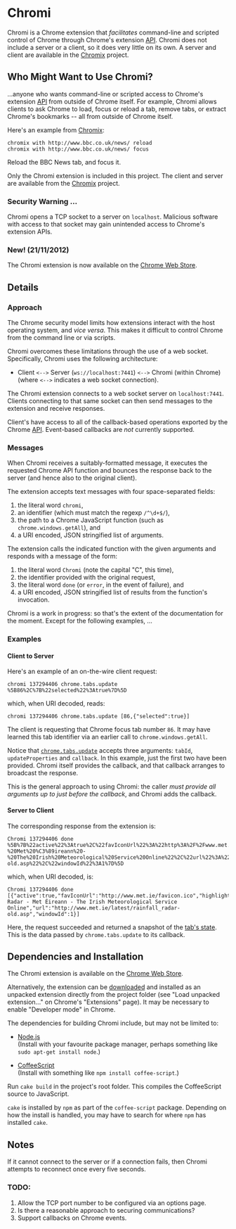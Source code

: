 Chromi
======

Chromi is a Chrome extension that *facilitates* command-line and scripted
control of Chrome through Chrome's extension
[API](http://developer.chrome.com/extensions/api_index.html).  Chromi does not
include a server or a client, so it does very little on its own.  A server and
client are available in the
[Chromix](https://github.com/smblott-github/chromix) project.

Who Might Want to Use Chromi?
-----------------------------

...anyone who wants command-line or scripted access to Chrome's extension
[API](http://developer.chrome.com/extensions/api_index.html) from outside of
Chrome itself.
For example, Chromi allows clients to ask Chrome to load, focus or reload a
tab, remove tabs, or extract Chrome's bookmarks -- all from outside of Chrome
itself.

Here's an example from [Chromix](https://github.com/smblott-github/chromix):
```
chromix with http://www.bbc.co.uk/news/ reload
chromix with http://www.bbc.co.uk/news/ focus
```
Reload the BBC News tab, and focus it.

Only the Chromi extension is included in this project.  The client and server are
available from the [Chromix](https://github.com/smblott-github/chromix) project.

### Security Warning ...

Chromi opens a TCP socket to a server on `localhost`.  Malicious software with
access to that socket may gain unintended access to Chrome's extension APIs.

### New! (21/11/2012)

The Chromi extension is now available on the [Chrome Web
Store](https://chrome.google.com/webstore/detail/chromi/eeaebnaemaijhbdpnmfbdboenoomadbo).

Details
-------

### Approach

The Chrome security model limits how extensions interact with
the host operating system, and *vice versa*.  This makes it difficult to
control Chrome from the command line or via scripts.

Chromi overcomes these limitations through the use of a web socket.
Specifically, Chromi uses the following architecture:

  - Client `<-->` Server (`ws://localhost:7441`) `<-->` Chromi (within Chrome)  
    (where `<-->` indicates a web socket connection).

The Chromi extension connects to a web socket server on `localhost:7441`.  Clients
connecting to that same socket can then send messages to the extension and
receive responses.

Client's have access to all of the callback-based operations exported by the
Chrome [API](http://developer.chrome.com/extensions/api_index.html).
Event-based callbacks are *not* currently supported.

### Messages

When Chromi receives a suitably-formatted message, it
executes the requested Chrome API function and bounces the response back to the
server (and hence also to the original client).

The extension accepts text messages with four space-separated fields:

  1. the literal word `chromi`,
  2. an identifier (which must match the regexp `/^\d+$/`),
  3. the path to a Chrome JavaScript function  (such as `chrome.windows.getAll`), and
  4. a URI encoded, JSON stringified list of arguments.

The extension calls the indicated function with the given arguments and
responds with a message of the form:

  1. the literal word `Chromi` (note the capital "C", this time),
  2. the identifier provided with the original request,
  3. the literal word `done` (or `error`, in the event of failure), and
  4. a URI encoded, JSON stringified list of results from the function's invocation.

Chromi is a work in progress: so that's the extent of the documentation for the
moment. Except for the following examples, ...

### Examples

#### Client to Server

Here's an example of an on-the-wire client request:
```
chromi 137294406 chrome.tabs.update %5B86%2C%7B%22selected%22%3Atrue%7D%5D
```
which, when URI decoded, reads:
```
chromi 137294406 chrome.tabs.update [86,{"selected":true}]
```
The client is requesting that Chrome focus tab number `86`.  It may have
learned this tab identifier via an earlier call to
`chrome.windows.getAll`.

Notice that
[`chrome.tabs.update`](http://developer.chrome.com/extensions/tabs.html#method-update)
accepts three arguments: `tabId`, `updateProperties` and `callback`.  In this
example, just the first two have been provided.  Chromi itself provides the
callback, and that callback arranges to broadcast the response.

This is the general approach to using Chromi:  the caller *must provide all
arguments up to just before the callback*, and Chromi
adds the callback.

#### Server to Client

The corresponding response from the extension is:
```
Chromi 137294406 done %5B%7B%22active%22%3Atrue%2C%22favIconUrl%22%3A%22http%3A%2F%2Fwww.met.ie%2Ffavicon.ico%22%2C%22highlighted%22%3Atrue%2C%22id%22%3A86%2C%22incognito%22%3Afalse%2C%22index%22%3A2%2C%22pinned%22%3Afalse%2C%22selected%22%3Atrue%2C%22status%22%3A%22complete%22%2C%22title%22%3A%22Rainfall%20Radar%20-%20Met%20%C3%89ireann%20-%20The%20Irish%20Meteorological%20Service%20Online%22%2C%22url%22%3A%22http%3A%2F%2Fwww.met.ie%2Flatest%2Frainfall_radar-old.asp%22%2C%22windowId%22%3A1%7D%5D

```
which, when URI decoded, is:
```
Chromi 137294406 done [{"active":true,"favIconUrl":"http://www.met.ie/favicon.ico","highlighted":true,"id":86,"incognito":false,"index":2,"pinned":false,"selected":true,"status":"complete","title":"Rainfall Radar - Met Éireann - The Irish Meteorological Service Online","url":"http://www.met.ie/latest/rainfall_radar-old.asp","windowId":1}]
```
Here, the request succeeded and returned a snapshot of the [tab's
state](http://developer.chrome.com/extensions/tabs.html#type-Tab).
This is the data passed by `chrome.tabs.update` to its callback.

Dependencies and Installation
-----------------------------

The Chromi extension is available on the [Chrome Web
Store](https://chrome.google.com/webstore/detail/chromi/eeaebnaemaijhbdpnmfbdboenoomadbo).

Alternatively, the extension can be
[downloaded](https://github.com/smblott-github/chromi/downloads) and installed
as an unpacked extension directly from the project folder (see "Load unpacked
extension..." on Chrome's "Extensions" page).  It may be necessary to enable
"Developer mode" in Chrome.

The dependencies for building Chromi include, but may not be limited to:

  - [Node.js](http://nodejs.org/)  
    (Install with your favourite package manager, perhaps something like `sudo apt-get install node`.)

  - [CoffeeScript](http://coffeescript.org/)  
    (Install with something like `npm install coffee-script`.)

Run `cake build` in the project's root folder.  This compiles the CoffeeScript
source to JavaScript.

`cake` is installed by `npm` as part of the `coffee-script` package.  Depending
on how the install is handled, you may have to search for where `npm` has
installed `cake`.

Notes
-----

If it cannot connect to the server or if a connection fails, then Chromi
attempts to reconnect once every five seconds.

### TODO:

  1. Allow the TCP port number to be configured via an options page.
  2. Is there a reasonable approach to securing communications?
  3. Support callbacks on Chrome events.
